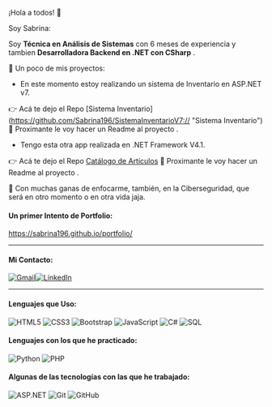 ¡Hola a todos! 👋

Soy Sabrina:

 Soy **Técnica en Análisis de Sistemas** con 6 meses de experiencia y tambien **Desarrolladora Backend en .NET con CSharp** .


 :memo: Un poco de mis proyectos:


- En este momento estoy realizando un sistema de Inventario en ASP.NET v7.

:point_right: Acá te dejo el Repo [Sistema Inventario]     				(https://github.com/Sabrina196/SistemaInventarioV7:// "Sistema Inventario")
:rocket: Proximante le voy hacer un Readme al proyecto .

- Tengo esta otra app realizada en .NET Framework V4.1.




:point_right: Acá te dejo el Repo [Catálogo de Artículos](https://github.com/Sabrina196/catalogo_de_articulos)
:rocket: Proximante le voy hacer un Readme al proyecto .

 :speech_balloon: Con muchas ganas de enfocarme, también, en la Ciberseguridad, que será en otro momento o en otra vida jaja.


####  Un primer Intento de Portfolio:

https://sabrina196.github.io/portfolio/

------------
#### Mi Contacto:


[![Gmail](https://img.shields.io/badge/-GMAIL-D14836?style=for-the-badge&logo=gmail&logoColor=white)](mailto:sabrinapatri96@gmail.com)[![LinkedIn](https://img.shields.io/badge/-LINKEDIN-0077B5?style=for-the-badge&logo=linkedin&logoColor=white)](https://www.linkedin.com/in/sabrinapatri96/)


------------


####  Lenguajes que Uso:



![HTML5](https://img.shields.io/badge/-HTML5-000000?style=flat&logo=html5)
![CSS3](https://img.shields.io/badge/-CSS3-000000?style=flat&logo=CSS3)
![Bootstrap](https://img.shields.io/badge/-Bootstrap-000000?style=flat&logo=bootstrap)
![JavaScript](https://img.shields.io/badge/-JavaScript-000000?style=flat&logo=javascript)
![C#](https://img.shields.io/badge/-CSharp-000000?style=flat&logo=CSharp)
![SQL](https://img.shields.io/badge/-SQL-000000?style=flat&logo=postgresql)

#### Lenguajes con los que he practicado:
![Python](https://img.shields.io/badge/-Python-000000?style=flat&logo=python)
![PHP](https://img.shields.io/badge/-PHP-000000?style=flat&logo=php)

#### Algunas de las tecnologías con las que he trabajado:

![ASP.NET](https://img.shields.io/badge/-.NET-000000?style=flat&logo=.NET)
![Git](https://img.shields.io/badge/-Git-222222?style=flat&logo=git&logoColor=F05032)
![GitHub](https://img.shields.io/badge/-GitHub-222222?style=flat&logo=github&logoColor=181717)
